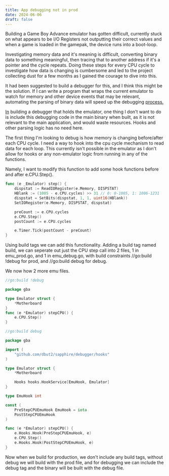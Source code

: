 ```yaml
---
title: App debugging not in prod
date: 2024-06-06
draft: false
---
```


Building a Game Boy Advance emulator has gotten difficult, currently stuck on what appears to be I/O Registers not outputting their correct values and when a game is loaded in the gamepak, the device runs into a boot-loop.

Investigating memory data and it's meaning is difficult, converting binary data to something meaningful, then tracing that to another address if it's a pointer and the cycle repeats. Doing these steps for every CPU cycle to investigate how data is changing is cumbersome and led to the project collecting dust for a few months as I gained the courage to dive into this.

It had been suggested to build a debugger for this, and I think this might be the solution. If I can write a program that wraps the current emulator to watch for memory and other device events that may be relevant, automating the parsing of binary data will speed up the debugging [process.](http://process.In)

[In](http://process.In) building a debugger that holds the emulator, one thing I don't want to do is include this debugging code in the main binary when built, as it is not relevant to the main application, and would waste resources. Hooks and other parsing logic has no need here.

The first thing I'm looking to debug is how memory is changing before/after each CPU cycle. I need a way to hook into the cpu cycle mechanism to read data for each loop. This currently isn't possible in the emulator as I don't allow for hooks or any non-emulator logic from running in any of the functions.

Namely, I want to modify this function to add some hook functions before and after e.CPU.Step().

```go
func (e _Emulator) step() {
    dispstat := ReadIORegister(e.Memory, DISPSTAT)
    HBlank := (1005 - e.CPU.cycles) >> 31 // 0: 0-1005, 1: 1006-1231
    dispstat = SetBits(dispstat, 1, 1, uint16(HBlank))
    SetIORegister(e.Memory, DISPSTAT, dispstat)

    preCount := e.CPU.cycles
    e.CPU.Step()
    postCount := e.CPU.cycles

    e.Timer.Tick(postCount - preCount)
}
```

Using build tags we can add this functionality. Adding a build tag named build, we can seperate out just the CPU step call into 2 files, 1 in emu\_prod.go, and 1 in emu\_debug.go, with build constraints //go:build !debug for prod, and //go:build debug for debug.

We now how 2 more emu files.

```go
//go:build !debug

package gba

type Emulator struct {
    *Motherboard
}
func (e *Emulator) stepCPU() {
    e.CPU.Step()
}
```

```go
//go:build debug

package gba

import (
    "github.com/dbut2/sapphire/debugger/hooks"
)

type Emulator struct {
	*Motherboard

	Hooks hooks.HookService[EmuHook, Emulator]
}

type EmuHook int

const (
	PreStepCPUEmuHook EmuHook = iota
	PostStepCPUEmuHook
)

func (e *Emulator) stepCPU() {
	e.Hooks.Hook(PreStepCPUEmuHook, e)
	e.CPU.Step()
	e.Hooks.Hook(PostStepCPUEmuHook, e)
}
```

Now when we build for production, we don't include any build tags, without debug we will build with the prod file, and for debugging we can include the debug tag and the binary will be built with the debug file.
